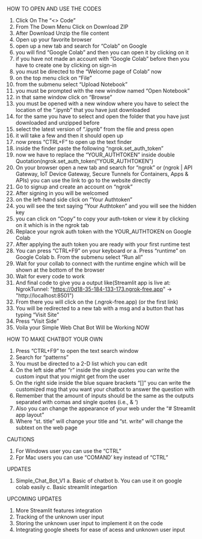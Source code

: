 HOW TO OPEN AND USE THE CODES
  1.	Click On The “<> Code”
  2.	From The Down Menu Click on Download ZIP
  3.	After Download Unzip the file content
  4.	Open up your favorite browser
  5.	open up a new tab and search for “Colab” on Google
  6.	you will find “Google Colab” and then you can open it by clicking on it
  7.	if you have not made an account with “Google Colab” before then you have to create one by clicking on sign-in
  8.	you must be directed to the “Welcome page of Colab” now
  9.	on the top menu click on “File”
  10.	from the submenu select “Upload Notebook”
  11.	you must be prompted with the new window named “Open Notebook”
  12.	in that same window click on “Browse”
  13.	you must be opened with a new window where you have to select the location of the “.ipynb” that you have just downloaded
  14.	for the same you have to select and open the folder that you have just downloaded and unzipped before
  15.	select the latest version of “.ipynb” from the file and press open
  16.	it will take a few and then it should open up
  17.	now press “CTRL+F” to open up the text finder
  18.	inside the finder paste the following “ngrok.set_auth_token”
  19.	now we have to replace the “YOUR_AUTHTOKEN” inside double Quotation(ngrok.set_auth_token("YOUR_AUTHTOKEN")
  20.	On your browser open a new tab and search for “ngrok” or  (ngrok | API Gateway, IoT Device Gateway, Secure Tunnels for Containers, Apps & APIs)  you can use the link to go to the website directly
  21.	Go to signup and create an account on “ngrok”
  22.	After signing in you will be welcomed
  23.	on the left-hand side click on “Your Authtoken”
  24.	you will see the text saying “Your Authtoken” and you will see the hidden key
  25.	you can click on “Copy” to copy your auth-token or view it by clicking on it which is in the ngrok tab
  26.	Replace your ngrok auth token with the YOUR_AUTHTOKEN on Google Colab
  27.	After applying the auth token you are ready with your first runtime test
  28.	You can press “CTRL+F9” on your keyboard or
    a.	Press “runtime” on Google Colab
    b.	From the submenu select “Run all”
  29.	Wait for your collab to connect with the runtime engine which will be shown at the bottom of the browser
  30.	Wait for every code to work
  31.	And final code to give you a output like(Streamlit app is live at: NgrokTunnel: "https://0d18-35-184-133-173.ngrok-free.app" -> "http://localhost:8501")
  32.	From there you will click on the (.ngrok-free.app) (or the first link)
  33.	You will be redirected to a new tab with a msg and a button that has typing “Visit Site”
  34.	Press “Visit Side”
  35.	Voila your Simple Web Chat Bot Will be Working NOW

HOW TO MAKE CHATBOT YOUR OWN
  1.	Press “CTRL+F9” to open the text search window
  2.	Search for “patterns”
  3.	You must be directed to a 2-D list which you can edit
  4.	On the left side after “r” inside the single quotes you can write the custom input that you might get from the user
  5.	On the right side inside the blue square brackets “[]” you can write the customized msg that you want your chatbot to answer the question with
  6.	Remember that the amount of inputs should be the same as the outputs separated with comas and single quotes (i.e., & ‘)
  7.	Also you can change the appearance of your web under the “# Streamlit app layout”
  8.	Where “st. title” will change your title and “st. write” will change the subtext on the web page

CAUTIONS
  1.	For Windows user you can use the “CTRL”
  2.	Fpr Mac users you can use “COMAND’ key instead of “CTRL”

UPDATES
  1.	Simple_Chat_Bot_V1
    a.	Basic of chatbot
    b.	You can use it on google colab easily
    c.	Basic streamlit integartion

UPCOMING UPDATES
  1.	More Streamlit features integration
  2.	Tracking of the unknown user input
  3.	Storing the unknown user input to implement it on the code
  4.	Integrating google sheets for ease of acess and unknown user input
